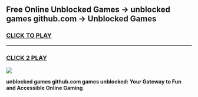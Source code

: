
## Free Online Unblocked Games → unblocked games github.com → Unblocked Games
<h3>
<a href="https://premium.freeplayer.one?title=unblocked_games_github.com&ref=21F">CLICK TO PLAY</a></h3>
<hr>

<h3>
<a href="https://premium.freeplayer.one?title=unblocked_games_github.com&ref=21F">CLICK 2 PLAY</a>
  
</h3>

<a href="https://premium.freeplayer.one?title=unblocked_games_github.com&ref=21F/"><img src="https://clearcache.store/games.png"></a>


**unblocked games github.com games unblocked: Your Gateway to Fun and Accessible Online Gaming**
